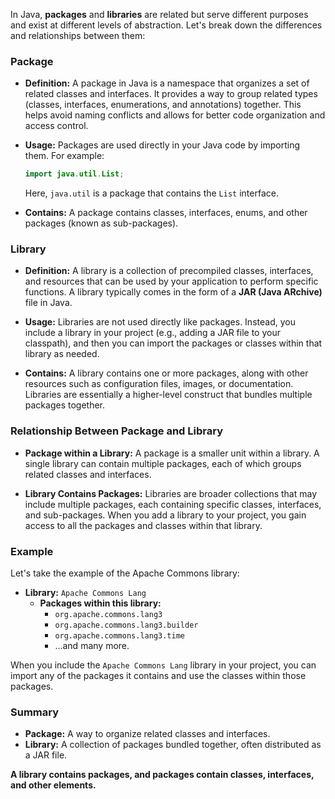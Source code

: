 In Java, **packages** and **libraries** are related but serve different purposes and exist at different levels of abstraction. Let's break down the differences and relationships between them:

### Package

- **Definition:** A package in Java is a namespace that organizes a set of related classes and interfaces. It provides a way to group related types (classes, interfaces, enumerations, and annotations) together. This helps avoid naming conflicts and allows for better code organization and access control.
  
- **Usage:** Packages are used directly in your Java code by importing them. For example:
  ```java
  import java.util.List;
  ```
  Here, `java.util` is a package that contains the `List` interface.

- **Contains:** A package contains classes, interfaces, enums, and other packages (known as sub-packages).

### Library

- **Definition:** A library is a collection of precompiled classes, interfaces, and resources that can be used by your application to perform specific functions. A library typically comes in the form of a **JAR (Java ARchive)** file in Java.

- **Usage:** Libraries are not used directly like packages. Instead, you include a library in your project (e.g., adding a JAR file to your classpath), and then you can import the packages or classes within that library as needed.

- **Contains:** A library contains one or more packages, along with other resources such as configuration files, images, or documentation. Libraries are essentially a higher-level construct that bundles multiple packages together.

### Relationship Between Package and Library

- **Package within a Library:** A package is a smaller unit within a library. A single library can contain multiple packages, each of which groups related classes and interfaces.

- **Library Contains Packages:** Libraries are broader collections that may include multiple packages, each containing specific classes, interfaces, and sub-packages. When you add a library to your project, you gain access to all the packages and classes within that library.

### Example

Let's take the example of the Apache Commons library:

- **Library:** `Apache Commons Lang`
  - **Packages within this library:**
    - `org.apache.commons.lang3`
    - `org.apache.commons.lang3.builder`
    - `org.apache.commons.lang3.time`
    - ...and many more.

When you include the `Apache Commons Lang` library in your project, you can import any of the packages it contains and use the classes within those packages.

### Summary

- **Package:** A way to organize related classes and interfaces.
- **Library:** A collection of packages bundled together, often distributed as a JAR file.

**A library contains packages, and packages contain classes, interfaces, and other elements.**